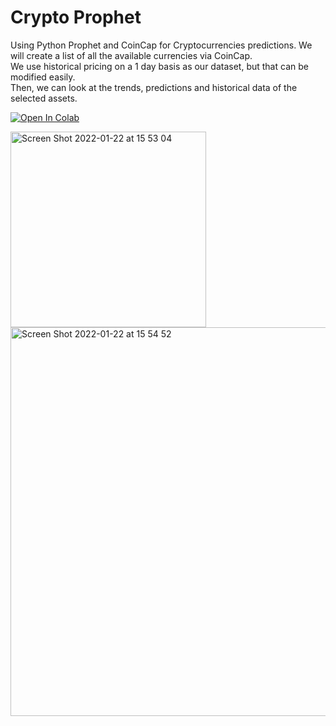 # Crypto Prophet
Using Python Prophet and CoinCap for Cryptocurrencies predictions.
We will create a list of all the available currencies via CoinCap.<br>
We use historical pricing on a 1 day basis as our dataset, but that can be modified easily.<br>
Then, we can look at the trends, predictions and historical data of the selected assets.

[![Open In Colab](https://colab.research.google.com/assets/colab-badge.svg)](https://colab.research.google.com/github/avilum/cryptoprophet/blob/master/Crypto_Prophet.ipynb)

<img width="313" alt="Screen Shot 2022-01-22 at 15 53 04" src="https://user-images.githubusercontent.com/19243302/150641195-5170e949-ec7d-42e0-b4ae-655047240eb3.png">

<img width="622" alt="Screen Shot 2022-01-22 at 15 54 52" src="https://user-images.githubusercontent.com/19243302/150641188-4f65797c-7d14-4d05-926f-dd2835050ff8.png">
